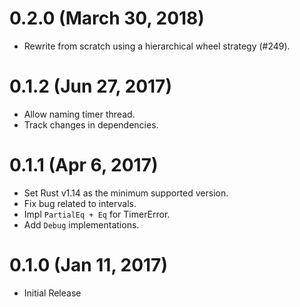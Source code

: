 # 0.2.0 (March 30, 2018)

* Rewrite from scratch using a hierarchical wheel strategy (#249).

# 0.1.2 (Jun 27, 2017)

* Allow naming timer thread.
* Track changes in dependencies.

# 0.1.1 (Apr 6, 2017)

* Set Rust v1.14 as the minimum supported version.
* Fix bug related to intervals.
* Impl `PartialEq + Eq` for TimerError.
* Add `Debug` implementations.

# 0.1.0 (Jan 11, 2017)

* Initial Release
